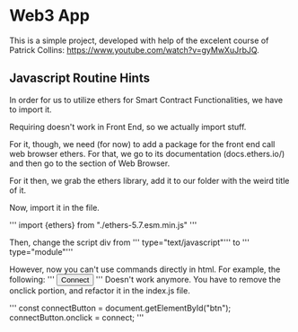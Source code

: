 # Web3 App

This is a simple project, developed with help of the excelent course of Patrick Collins: https://www.youtube.com/watch?v=gyMwXuJrbJQ.

## Javascript Routine Hints

In order for us to utilize ethers for Smart Contract Functionalities, we have to import it.

Requiring doesn't work in Front End, so we actually import stuff.

For it, though, we need (for now) to add a package for the front end call web browser ethers. For that, we go to its documentation (docs.ethers.io/) and then go to the section of Web Browser.

For it then, we grab the ethers library, add it to our folder with the weird title of it.

Now, import it in the file.

''' import {ethers} from "./ethers-5.7.esm.min.js" '''

Then, change the script div from ''' type="text/javascript"''' to ''' type="module"'''

However, now you can't use commands directly in html.
For example, the following:
'''
<button src="index.js" onclick="connect()">Connect</button>
'''
Doesn't work anymore. You have to remove the onclick portion, and refactor it in the index.js file.

'''
const connectButton = document.getElementById("btn");
connectButton.onclick = connect;
'''
